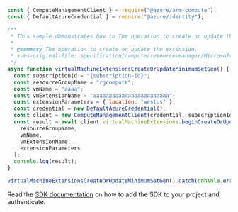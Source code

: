 ```javascript
const { ComputeManagementClient } = require("@azure/arm-compute");
const { DefaultAzureCredential } = require("@azure/identity");

/**
 * This sample demonstrates how to The operation to create or update the extension.
 *
 * @summary The operation to create or update the extension.
 * x-ms-original-file: specification/compute/resource-manager/Microsoft.Compute/stable/2021-11-01/examples/compute/VirtualMachineExtensions_CreateOrUpdate_MinimumSet_Gen.json
 */
async function virtualMachineExtensionsCreateOrUpdateMinimumSetGen() {
  const subscriptionId = "{subscription-id}";
  const resourceGroupName = "rgcompute";
  const vmName = "aaaa";
  const vmExtensionName = "aaaaaaaaaaaaaaaaaaaaaaaa";
  const extensionParameters = { location: "westus" };
  const credential = new DefaultAzureCredential();
  const client = new ComputeManagementClient(credential, subscriptionId);
  const result = await client.virtualMachineExtensions.beginCreateOrUpdateAndWait(
    resourceGroupName,
    vmName,
    vmExtensionName,
    extensionParameters
  );
  console.log(result);
}

virtualMachineExtensionsCreateOrUpdateMinimumSetGen().catch(console.error);
```

Read the [SDK documentation](https://github.com/Azure/azure-sdk-for-js/blob/%40azure%2Farm-compute_17.3.1/sdk/compute/arm-compute/README.md) on how to add the SDK to your project and authenticate.
